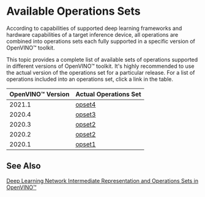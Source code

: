 # Available Operations Sets

According to capabilities of supported deep learning frameworks and hardware capabilities of a target inference device, all operations are combined into operations sets each fully supported in a specific version of OpenVINO™ toolkit. 

This topic provides a complete list of available sets of operations supported in different versions of OpenVINO™ toolkit. It's highly recommended to use the actual version of the operations set for a particular release. For a list of operations included into an operations set, click a link in the table.  

| OpenVINO™ Version | Actual Operations Set            | 
| :---------------- | :------------------------------- | 
| 2021.1            | [opset4](opset4.md)   | 
| 2020.4            | [opset3](opset3.md)   |
| 2020.3            | [opset2](opset2.md)   |
| 2020.2            | [opset2](opset2.md)   | 
| 2020.1            | [opset1](opset1.md)   | 

## See Also
[Deep Learning Network Intermediate Representation and Operations Sets in OpenVINO™](../MO_DG/IR_and_opsets.md)
